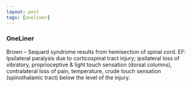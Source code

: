 ```yaml
---
layout: post
tags: [oneliner]
---
```



### OneLiner

Brown – Sequard syndrome results from hemisection of spinal cord. EF: Ipsilateral paralysis due to corticospinal tract injury; ipsilateral loss of vibratory, proprioceptive & light touch sensation (dorsal columns), contralateral loss of pain, temperature, crude touch sensation (spinothalamic tract) below the level of the injury.
